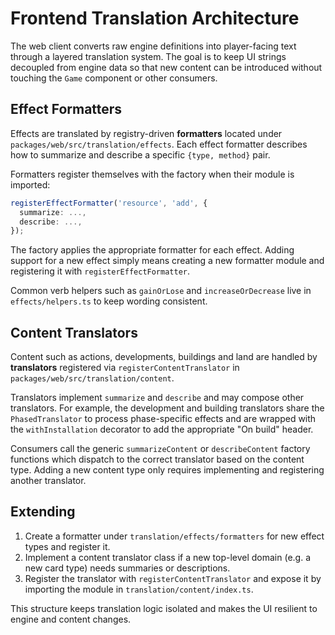 # Frontend Translation Architecture

The web client converts raw engine definitions into player-facing text through a
layered translation system. The goal is to keep UI strings decoupled from engine
data so that new content can be introduced without touching the `Game` component
or other consumers.

## Effect Formatters

Effects are translated by registry-driven **formatters** located under
`packages/web/src/translation/effects`. Each effect formatter describes how to
summarize and describe a specific `{type, method}` pair.

Formatters register themselves with the factory when their module is imported:

```ts
registerEffectFormatter('resource', 'add', {
  summarize: ...,
  describe: ...,
});
```

The factory applies the appropriate formatter for each effect. Adding support
for a new effect simply means creating a new formatter module and registering it
with `registerEffectFormatter`.

Common verb helpers such as `gainOrLose` and `increaseOrDecrease` live in
`effects/helpers.ts` to keep wording consistent.

## Content Translators

Content such as actions, developments, buildings and land are handled by
**translators** registered via `registerContentTranslator` in
`packages/web/src/translation/content`.

Translators implement `summarize` and `describe` and may compose other
translators. For example, the development and building translators share the
`PhasedTranslator` to process phase-specific effects and are wrapped with the
`withInstallation` decorator to add the appropriate "On build" header.

Consumers call the generic `summarizeContent` or `describeContent` factory
functions which dispatch to the correct translator based on the content type.
Adding a new content type only requires implementing and registering another
translator.

## Extending

1. Create a formatter under `translation/effects/formatters` for new effect
   types and register it.
2. Implement a content translator class if a new top-level domain (e.g. a new
   card type) needs summaries or descriptions.
3. Register the translator with `registerContentTranslator` and expose it by
   importing the module in `translation/content/index.ts`.

This structure keeps translation logic isolated and makes the UI resilient to
engine and content changes.
